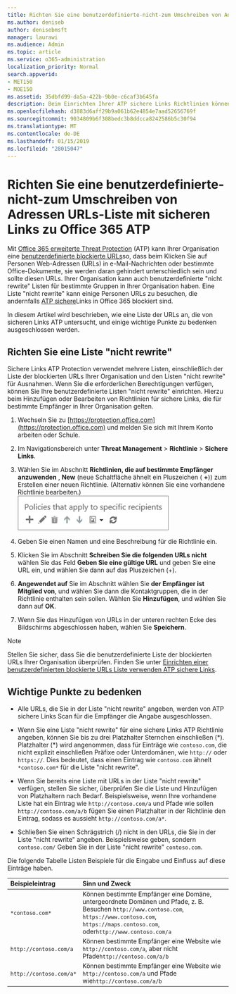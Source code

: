 ```yaml
---
title: Richten Sie eine benutzerdefinierte-nicht-zum Umschreiben von Adressen URLs-Liste mit sicheren Links zu Office 365 ATP
ms.author: deniseb
author: denisebmsft
manager: laurawi
ms.audience: Admin
ms.topic: article
ms.service: o365-administration
localization_priority: Normal
search.appverid:
- MET150
- MOE150
ms.assetid: 35dbfd99-da5a-422b-9b0e-c6caf3b645fa
description: Beim Einrichten Ihrer ATP sichere Links Richtlinien können Sie eine Not Rewrite einschließen ' Liste der URLs zum Aktivieren von einigen Personen in Ihrer Organisation Websites besuchen, die Sie in der Liste enthalten.
ms.openlocfilehash: d3883d6aff29b9a061b62e4854e7aad52656769f
ms.sourcegitcommit: 9034809b6f308bedc3b8ddcca8242586b5c30f94
ms.translationtype: MT
ms.contentlocale: de-DE
ms.lasthandoff: 01/15/2019
ms.locfileid: "28015047"
---
```

# <a name="set-up-a-custom-do-not-rewrite-urls-list-using-office-365-atp-safe-links"></a>Richten Sie eine benutzerdefinierte-nicht-zum Umschreiben von Adressen URLs-Liste mit sicheren Links zu Office 365 ATP

Mit [Office 365 erweiterte Threat Protection](office-365-atp.md) (ATP) kann Ihrer Organisation eine [benutzerdefinierte blockierte URLs](set-up-a-custom-blocked-urls-list-wtih-atp.md)so, dass beim Klicken Sie auf Personen Web-Adressen (URLs) in e-Mail-Nachrichten oder bestimmte Office-Dokumente, sie werden daran gehindert unterschiedlich sein und sollte diesen URLs. Ihrer Organisation kann auch benutzerdefinierte "nicht rewrite" Listen für bestimmte Gruppen in Ihrer Organisation haben. Eine Liste "nicht rewrite" kann einige Personen URLs zu besuchen, die andernfalls [ATP sichere](atp-safe-links.md)Links in Office 365 blockiert sind. 
  
In diesem Artikel wird beschrieben, wie eine Liste der URLs an, die von sicheren Links ATP untersucht, und einige wichtige Punkte zu bedenken ausgeschlossen werden.

## <a name="set-up-a-do-not-rewrite-list"></a>Richten Sie eine Liste "nicht rewrite"

Sichere Links ATP Protection verwendet mehrere Listen, einschließlich der Liste der blockierten URLs Ihrer Organisation und den Listen "nicht rewrite" für Ausnahmen. Wenn Sie die erforderlichen Berechtigungen verfügen, können Sie Ihre benutzerdefinierte Listen "nicht rewrite" einrichten. Hierzu beim Hinzufügen oder Bearbeiten von Richtlinien für sichere Links, die für bestimmte Empfänger in Ihrer Organisation gelten. 
  
1. Wechseln Sie zu [https://protection.office.com](https://protection.office.com) und melden Sie sich mit Ihrem Konto arbeiten oder Schule. 
    
2. Im Navigationsbereich unter **Threat Management** \> **Richtlinie** \> **Sichere Links**.
    
3. Wählen Sie im Abschnitt **Richtlinien, die auf bestimmte Empfänger anzuwenden** , **New** (neue Schaltfläche ähnelt ein Pluszeichen ( **+**)) zum Erstellen einer neuen Richtlinie. (Alternativ können Sie eine vorhandene Richtlinie bearbeiten.)<br/>![Wählen Sie neu aus, um eine sichere Links Richtlinie für bestimmte e-Mail-Empfänger hinzufügen](media/01073f42-3cec-4ddb-8c10-4d33ec434676.png)
  
4. Geben Sie einen Namen und eine Beschreibung für die Richtlinie ein.
    
5. Klicken Sie im Abschnitt **Schreiben Sie die folgenden URLs nicht** wählen Sie das Feld **Geben Sie eine gültige URL** und geben Sie eine URL ein, und wählen Sie dann auf das Pluszeichen (+). 
    
6. **Angewendet auf** Sie im Abschnitt wählen Sie **der Empfänger ist Mitglied von**, und wählen Sie dann die Kontaktgruppen, die in der Richtlinie enthalten sein sollen. Wählen Sie **Hinzufügen**, und wählen Sie dann auf **OK**.
    
7. Wenn Sie das Hinzufügen von URLs in der unteren rechten Ecke des Bildschirms abgeschlossen haben, wählen Sie **Speichern**.
    
> [!NOTE]
> Stellen Sie sicher, dass Sie die benutzerdefinierte Liste der blockierten URLs Ihrer Organisation überprüfen. Finden Sie unter [Einrichten einer benutzerdefinierten blockierte URLs Liste verwenden ATP sichere Links](set-up-a-custom-blocked-urls-list-wtih-atp.md). 
  
## <a name="important-points-to-keep-in-mind"></a>Wichtige Punkte zu bedenken

- Alle URLs, die Sie in der Liste "nicht rewrite" angeben, werden von ATP sichere Links Scan für die Empfänger die Angabe ausgeschlossen.
 
- Wenn Sie eine Liste "nicht rewrite" für eine sichere Links ATP Richtlinie angeben, können Sie bis zu drei Platzhalter Sternchen einschließen (\*). Platzhalter (\*) wird angenommen, dass für Einträge wie `contoso.com`, die nicht explizit einschließen Präfixe oder Unterdomänen, wie `http://` oder `https://`. Dies bedeutet, dass einen Eintrag wie `contoso.com` ähnelt `*contoso.com*` für die Liste "nicht rewrite".

- Wenn Sie bereits eine Liste mit URLs in der Liste "nicht rewrite" verfügen, stellen Sie sicher, überprüfen Sie die Liste und Hinzufügen von Platzhaltern nach Bedarf. Beispielsweise, wenn Ihre vorhandene Liste hat ein Eintrag wie `http://contoso.com/a` und Pfade wie sollen `http://contoso.com/a/b` fügen Sie einen Platzhalter in der Richtlinie den Eintrag, sodass es aussieht `http://contoso.com/a*`.
    
- Schließen Sie einen Schrägstrich (/) nicht in den URLs, die Sie in der Liste "nicht rewrite" angeben. Beispielsweise geben, sondern `contoso.com/` Geben Sie in der Liste "nicht rewrite" `contoso.com`.
    
Die folgende Tabelle Listen Beispiele für die Eingabe und Einfluss auf diese Einträge haben.
    
|**Beispieleintrag**|**Sinn und Zweck**|
|:-----|:-----|
|`*contoso.com*`  <br/> |Können bestimmte Empfänger eine Domäne, untergeordnete Domänen und Pfade, z. B. Besuchen `http://www.contoso.com`, `https://www.contoso.com`, `https://maps.contoso.com`, oder`http://www.contoso.com/a`  <br/> |
|`http://contoso.com/a`  <br/> |Können bestimmte Empfänger eine Website wie `http://contoso.com/a`, aber nicht Pfade`http://contoso.com/a/b`  <br/> |
|`http://contoso.com/a*`  <br/> |Können bestimmte Empfänger eine Website wie `http://contoso.com/a` und Pfade wie`http://contoso.com/a/b`  <br/> |
   
 